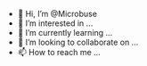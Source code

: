 - 👋 Hi, I’m @Microbuse
- 👀 I’m interested in ...
- 🌱 I’m currently learning ...
- 💞️ I’m looking to collaborate on ...
- 📫 How to reach me ...

<!---
Microbuse/Microbuse is a ✨ special ✨ repository because its `README.md` (this file) appears on your GitHub profile.
You can click the Preview link to take a look at your changes.
--->
